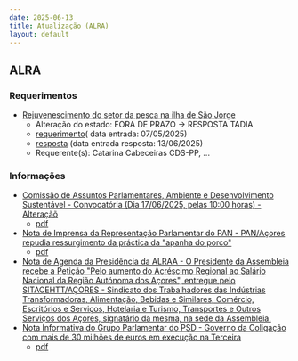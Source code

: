 ```yaml
---
date: 2025-06-13
title: Atualização (ALRA)
layout: default
---
```

## ALRA

### Requerimentos

* [Rejuvenescimento do setor da pesca na ilha de São Jorge](http://base.alra.pt:82/4DACTION/w_pesquisa_registo/4/8824)
  * Alteração do estado: FORA DE PRAZO → RESPOSTA TADIA
  * [requerimento](http://base.alra.pt:82/Doc_Req/XIIIreque347.pdf)( data entrada: 07/05/2025)
  * [resposta](http://base.alra.pt:82/Doc_Req/XIIIrequeresp347.pdf) (data entrada resposta: 13/06/2025)
  * Requerente(s): Catarina Cabeceiras CDS-PP, ...

### Informações

* [Comissão de  Assuntos Parlamentares, Ambiente e Desenvolvimento Sustentável - Convocatória (Dia 17/06/2025, pelas 10:00 horas) - Alteraçãõ](http://base.alra.pt:82/4DACTION/w_pesquisa_registo/8/21776)
  * [pdf](http://base.alra.pt:82/Doc_Noticias/NI21776.pdf)
* [Nota de Imprensa da Representação Parlamentar do PAN - PAN/Açores repudia ressurgimento da práctica da "apanha do porco"](http://base.alra.pt:82/4DACTION/w_pesquisa_registo/8/21773)
  * [pdf](http://base.alra.pt:82/Doc_Noticias/NI21773.pdf)
* [Nota de Agenda da Presidência da ALRAA - O Presidente da Assembleia recebe a Petição "Pelo aumento do Acréscimo Regional ao Salário Nacional da Região Autónoma dos Açores", entregue pelo SITACEHTT/AÇORES - Sindicato dos Trabalhadores das Indústrias Transformadoras, Alimentação, Bebidas e Similares, Comércio, Escritórios e Serviços, Hotelaria e Turismo, Transportes e Outros Serviços dos Açores, signatário da mesma, na sede da Assembleia.](http://base.alra.pt:82/4DACTION/w_pesquisa_registo/8/21774)
* [Nota Informativa do Grupo Parlamentar do PSD - Governo da Coligação com mais de 30 milhões de euros em execução na Terceira](http://base.alra.pt:82/4DACTION/w_pesquisa_registo/8/21775)
  * [pdf](http://base.alra.pt:82/Doc_Noticias/NI21775.pdf)
